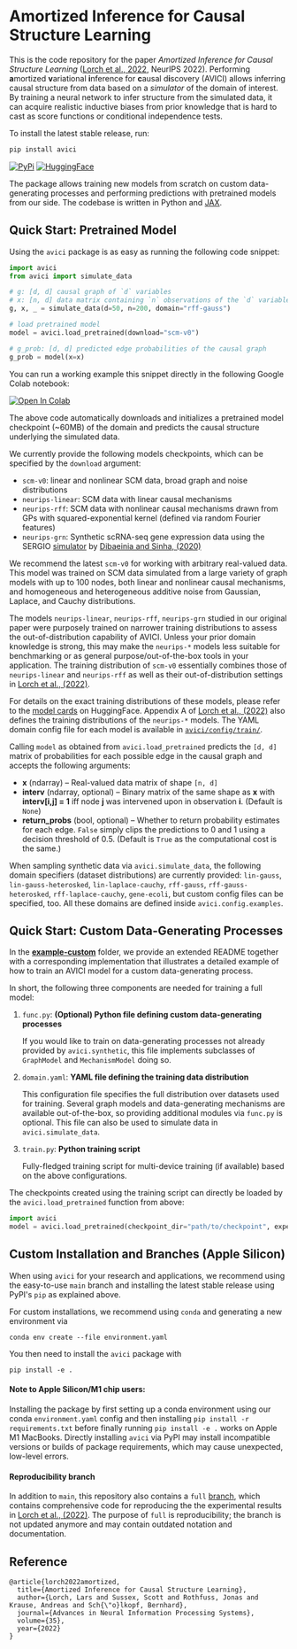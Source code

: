 # Amortized Inference for Causal Structure Learning

This is the code repository for the paper 
_Amortized Inference for Causal Structure Learning_
([Lorch et al., 2022](https://arxiv.org/abs/2205.12934), NeurIPS 2022).
Performing **a**mortized **v**ariational **i**nference for 
**c**ausal d**i**scovery (AVICI) allows inferring causal structure 
from data based on a  _simulator_ of the domain of interest.
By training a neural network to infer structure from the simulated 
data, it can acquire realistic inductive biases from prior knowledge
that is hard to cast as score functions or conditional 
independence tests.


To install the latest stable release, run:

```bash
pip install avici
````
[![PyPi](https://img.shields.io/pypi/v/avici?logo=PyPI)](https://pypi.org/project/avici/)
[![HuggingFace](https://img.shields.io/badge/%F0%9F%A4%97-HuggingFace-yellow)](https://huggingface.co/larslorch/avici)

The package allows training new models from scratch on custom data-generating processes 
and performing predictions with pretrained models from our side.
The codebase is written in Python and 
[JAX](https://jax.readthedocs.io/en/latest/notebooks/quickstart.html).


## Quick Start: Pretrained Model

Using the `avici` package is as easy as running the following code
snippet:

```python
import avici
from avici import simulate_data

# g: [d, d] causal graph of `d` variables
# x: [n, d] data matrix containing `n` observations of the `d` variables
g, x, _ = simulate_data(d=50, n=200, domain="rff-gauss")

# load pretrained model
model = avici.load_pretrained(download="scm-v0")

# g_prob: [d, d] predicted edge probabilities of the causal graph
g_prob = model(x=x)
```
You can run a working example this snippet directly in the following Google Colab notebook:

[![Open In Colab](https://colab.research.google.com/assets/colab-badge.svg)](https://colab.research.google.com/github/larslorch/avici/blob/master/example-pretrained/example.ipynb)

The above code automatically downloads and initializes 
a pretrained model checkpoint (~60MB) of the domain 
and predicts the causal structure underlying the simulated data.


We currently provide the following models checkpoints,
which can be specified by the `download` argument:

- `scm-v0`: linear and nonlinear SCM data, broad graph and noise distributions
- `neurips-linear`: SCM data with linear causal mechanisms
- `neurips-rff`: SCM data with nonlinear causal mechanisms drawn 
from GPs with squared-exponential kernel
(defined via random Fourier features)
- `neurips-grn`: Synthetic scRNA-seq gene expression data using the SERGIO
[simulator](https://github.com/PayamDiba/SERGIO) by 
[Dibaeinia and Sinha, (2020)](https://www.cell.com/cell-systems/pdf/S2405-4712(20)30287-8.pdf)

We recommend  the latest `scm-v0` for working with arbitrary real-valued data. 
This model was trained on SCM data simulated from a large variety of graph models with up to 100 nodes, 
both linear and nonlinear causal mechanisms, and homogeneous and heterogeneous additive noise from
Gaussian, Laplace, and Cauchy distributions.

The models `neurips-linear`, `neurips-rff`, `neurips-grn` studied in our original 
paper were purposely trained on narrower training distributions to assess the out-of-distribution 
capability of AVICI. Unless your prior domain knowledge is strong,
this may make the `neurips-*` models less suitable for benchmarking
or as general purpose/out-of-the-box tools in your application.
The training distribution of `scm-v0` essentially combines those of
`neurips-linear` and  `neurips-rff` as well as their out-of-distribution
settings in [Lorch et al., (2022)](https://arxiv.org/abs/2205.12934).


For details on the exact training distributions of these models,
please refer to the [model cards](https://huggingface.co/larslorch/avici) 
on HuggingFace. Appendix A of 
[Lorch et al., (2022)](https://arxiv.org/abs/2205.12934) also defines the training distributions
of the `neurips-*` models.
The YAML domain config file for each model is available in [`avici/config/train/`](avici/config/train/).


Calling `model` as obtained from `avici.load_pretrained`
predicts the `[d, d]` matrix of probabilities for each possible edge in the causal graph
and accepts the following arguments:

- **x** (ndarray) – Real-valued data matrix of shape `[n, d]`
- **interv** (ndarray, optional) – Binary matrix of the same shape as **x** 
        with **interv[i,j] = 1** iff node **j** was intervened upon in 
        observation **i**. (Default is `None`)  
- **return_probs** (bool, optional) –  Whether to return probability estimates 
        for each edge. `False` simply clips the predictions to 0 and 1 using 
        a decision threshold of 0.5. (Default is `True` as the computational 
        cost is the same.)

When sampling synthetic data via `avici.simulate_data`, 
the following domain specifiers (dataset distributions) 
are currently provided:
`lin-gauss`, 
`lin-gauss-heterosked`,
`lin-laplace-cauchy`, 
`rff-gauss`, 
`rff-gauss-heterosked`, 
`rff-laplace-cauchy`, 
`gene-ecoli`, 
but custom config files can be specified, too. 
All these domains are defined inside `avici.config.examples`.

## Quick Start: Custom Data-Generating Processes

In the **[example-custom](example-custom)** folder, 
we provide an extended README together with a corresponding implementation
that illustrates a detailed example of how to train an AVICI model
for a custom data-generating process.

In short, the following three components are needed for training a full model:

1. `func.py`: **(Optional) Python file defining custom data-generating processes**

    If you would like to train on data-generating processes not already provided by `avici.synthetic`,
    this file implements subclasses of `GraphModel` and `MechanismModel` doing so.  

2. `domain.yaml`: **YAML file defining the training data distribution**

    This configuration file specifies the full distribution over datasets used for training.
    Several graph models and data-generating mechanisms are available out-of-the-box, so providing
    additional modules via `func.py` is optional.
    This file can also be used to simulate data in `avici.simulate_data`.

4. `train.py`: **Python training script**

    Fully-fledged training script for multi-device training (if available) based on the above configurations. 

The checkpoints created using the training script can directly be loaded by the `avici.load_pretrained`
function from above:
```python
import avici
model = avici.load_pretrained(checkpoint_dir="path/to/checkpoint", expects_counts=False)
```


## Custom Installation and Branches (Apple Silicon)

When using `avici` for your research and applications, we recommend using
the easy-to-use `main` branch and installing the latest stable
release using PyPI's `pip`
as explained above.

For custom installations, we recommend using `conda` and generating 
a new environment via
```
conda env create --file environment.yaml
```
You then need to install the `avici` package with
```
pip install -e .
```
#### Note to Apple Silicon/M1 chip users:
Installing the package by first setting up a conda environment
using our conda `environment.yaml` config and then installing
`pip install -r requirements.txt` before finally running
`pip install -e .` works on Apple M1 MacBooks.
Directly installing `avici` via PyPI may install incompatible versions 
or builds of package requirements, which may cause unexpected, low-level errors.

#### Reproducibility branch
In addition to `main`, this repository also contains a `full` 
[branch](https://github.com/larslorch/avici/tree/full), 
which contains
comprehensive code for reproducing the the experimental results in 
[Lorch et al., (2022)](https://arxiv.org/abs/2205.12934). 
The purpose of `full` is reproducibility; the branch is not 
updated anymore and may contain outdated notation and documentation.


## Reference

```
@article{lorch2022amortized,
  title={Amortized Inference for Causal Structure Learning},
  author={Lorch, Lars and Sussex, Scott and Rothfuss, Jonas and Krause, Andreas and Sch{\"o}lkopf, Bernhard},
  journal={Advances in Neural Information Processing Systems},
  volume={35},
  year={2022}
}
```